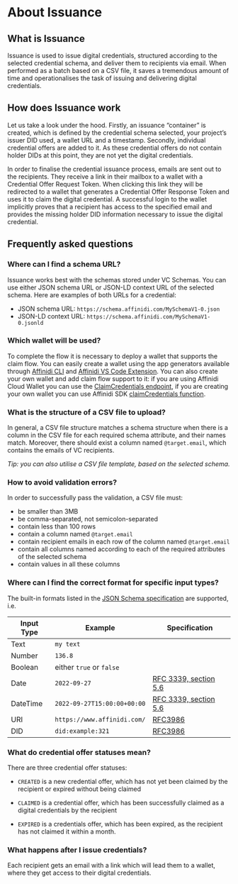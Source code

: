 # About Issuance

## What is Issuance

Issuance is used to issue digital credentials, structured according to the selected credential schema, and deliver them to recipients via email. When performed as a batch based on a CSV file, it saves a tremendous amount of time and operationalises the task of issuing and delivering digital credentials.

## How does Issuance work

Let us take a look under the hood. Firstly, an issuance “container” is created, which is defined by the credential schema selected, your project’s issuer DID used, a wallet URL and a timestamp. Secondly, individual credential offers are added to it. As these credential offers do not contain holder DIDs at this point, they are not yet the digital credentials. 

In order to finalise the credential issuance process, emails are sent out to the recipients. They receive a link in their mailbox to a wallet with a Credential Offer Request Token. When clicking this link they will be redirected to a wallet that generates a Credential Offer Response Token and uses it to claim the digital credential. A successful login to the wallet implicitly proves that a recipient has access to the specified email and provides the missing holder DID information necessary to issue the digital credential.

## Frequently asked questions

### Where can I find a schema URL?

Issuance works best with the schemas stored under VC Schemas. You can use either JSON schema URL or JSON-LD context URL of the selected schema. Here are examples of both URLs for a credential: 

- JSON schema URL: `https://schema.affinidi.com/MySchemaV1-0.json`
- JSON-LD context URL: `https://schema.affinidi.com/MySchemaV1-0.jsonld`

### Which wallet will be used?

To complete the flow it is necessary to deploy a wallet that supports the claim flow. You can easily create a wallet using the app generators available through [Affinidi CLI](https://www.npmjs.com/package/@affinidi/cli) and [Affinidi VS Code Extension](https://marketplace.visualstudio.com/items?itemName=Affinidi.affinidi). You can also create your own wallet and add claim flow support to it: if you are using Affinidi Cloud Wallet you can use the [ClaimCredentials endpoint](https://cloud-wallet-api.aps1.affinidi.io/api-docs/#/Wallet/ClaimCredentials), if you are creating your own wallet you can use Affinidi SDK [claimCredentials function](https://github.com/affinidi/affinidi-core-sdk/blob/f11ec09d0cf5d2b06147d83c3dfe5a1d9cb89e93/sdk/core/src/CommonNetworkMember/BaseNetworkMember.ts#L1154).

### What is the structure of a CSV file to upload?

In general, a CSV file structure matches a schema structure when there is a column in the CSV file for each required schema attribute, and their names match. Moreover, there should exist a column named `@target.email`, which contains the emails of VC recipients.

*Tip: you can also utilise a CSV file template, based on the selected schema.*

### How to avoid validation errors?

In order to successfully pass the validation, a CSV file must:

- be smaller than 3MB
- be comma-separated, not semicolon-separated
- contain less than 100 rows
- contain a column named `@target.email`
- contain recipient emails in each row of the column named `@target.email`
- contain all columns named according to each of the required attributes of the selected schema
- contain values in all these columns

### Where can I find the correct format for specific input types?

The built-in formats listed in the [JSON Schema specification](https://json-schema.org/draft/2020-12/json-schema-validation.html#name-defined-formats) are supported, i.e.

|Input Type|Example|Specification|
|---|---|---|
|Text|`my text`||
|Number|`136.8`||
|Boolean|either `true` or `false`||
|Date|`2022-09-27`|[RFC 3339, section 5.6](https://tools.ietf.org/html/rfc3339#section-5.6)|
|DateTime|`2022-09-27T15:00:00+00:00`|[RFC 3339, section 5.6](https://tools.ietf.org/html/rfc3339#section-5.6)|
|URI|`https://www.affinidi.com/`|[RFC3986](https://tools.ietf.org/html/rfc3986)|
|DID|`did:example:321`|[RFC3986](https://tools.ietf.org/html/rfc3986)|

### What do credential offer statuses mean?

There are three credential offer statuses:

- `CREATED` is a new credential offer, which has not yet been claimed by the recipient or expired without being claimed

- `CLAIMED` is a credential offer, which has been successfully claimed as a digital credentials by the recipient

- `EXPIRED` is a credentials offer, which has been expired, as the recipient has not claimed it within a month.

### What happens after I issue credentials?

Each recipient gets an email with a link which will lead them to a wallet, where they get access to their digital credentials.
